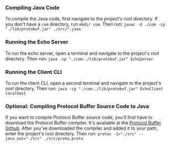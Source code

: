 ### Compiling Java Code

To compile the Java code, first navigate to the project's root directory. If you don't have a `com` directory, run `mkdir com`. Then run:
```javac -d ./com -cp "./lib/protobuf.jar" ./src/*.java```

### Running the Echo Server

To run the echo server, open a terminal and navigate to the project's root directory. Then run:
```java -cp "./com:./lib/protobuf.jar" EchoServer```

### Running the Client CLI

To run the client CLI, open a second terminal and navigate to the project's root directory. Then run:
```java -cp "./com:./lib/protobuf.jar" EchoClient localhost```

### Optional: Compiling Protocol Buffer Source Code to Java

If you want to compile Protocol Buffer source code, you'll first have to download the Protocol Buffer compiler. It's available at the [Protocol Buffer Github](https://github.com/protocolbuffers/protobuf/releases). After you've downloaded the compiler and added it to your path, enter the project's root directory. Then run:
```protoc -I="./src" --java_out="./src" ./src/proto.proto```